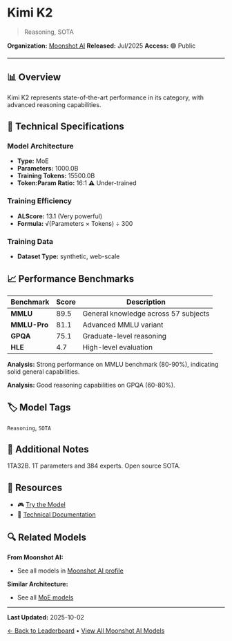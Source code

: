 # Kimi K2

> Reasoning, SOTA

**Organization:** [Moonshot AI](../../labs/moonshot-ai.md)
**Released:** Jul/2025
**Access:** 🟢 Public

---

## 📊 Overview

Kimi K2 represents state-of-the-art performance in its category, with advanced reasoning capabilities.

## 🔧 Technical Specifications

### Model Architecture
- **Type:** MoE
- **Parameters:** 1000.0B
- **Training Tokens:** 15500.0B
- **Token:Param Ratio:** 16:1 ⚠️ Under-trained

### Training Efficiency
- **ALScore:** 13.1 (Very powerful)
- **Formula:** √(Parameters × Tokens) ÷ 300

### Training Data
- **Dataset Type:** synthetic, web-scale

## 📈 Performance Benchmarks

| Benchmark | Score | Description |
|-----------|-------|-------------|
| **MMLU** | 89.5 | General knowledge across 57 subjects |
| **MMLU-Pro** | 81.1 | Advanced MMLU variant |
| **GPQA** | 75.1 | Graduate-level reasoning |
| **HLE** | 4.7 | High-level evaluation |

**Analysis:** Strong performance on MMLU benchmark (80-90%), indicating solid general capabilities.

**Analysis:** Good reasoning capabilities on GPQA (60-80%).

## 🏷️ Model Tags

`Reasoning`, `SOTA`

## 📝 Additional Notes

1TA32B. 1T parameters and 384 experts. Open source SOTA.

## 🔗 Resources

- 🎮 [Try the Model](https://huggingface.co/moonshotai/Kimi-K2-Instruct)
- 📄 [Technical Documentation](https://moonshotai.github.io/Kimi-K2/)

## 🔍 Related Models

**From Moonshot AI:**
- See all models in [Moonshot AI profile](../../labs/moonshot-ai.md)

**Similar Architecture:**
- See all [MoE models](../../architectures/moe.md)

---

**Last Updated:** 2025-10-02

[← Back to Leaderboard](../../README.md) • [View All Moonshot AI Models](../../labs/moonshot-ai.md)
